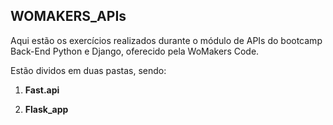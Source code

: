 ## WOMAKERS_APIs

Aqui estão os exercícios realizados durante o módulo de APIs do bootcamp Back-End Python e Django, oferecido pela WoMakers Code.

Estão dividos em duas pastas, sendo:

1. **Fast.api**

2. **Flask_app**
